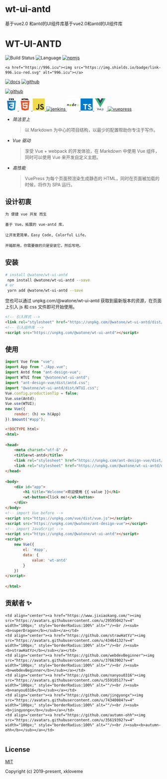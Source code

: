 # wt-ui-antd

基于vue2.0
和antd的UI组件库基于vue2.0和antd的UI组件库

<h1 align="center">
<h1>WT-UI-ANTD</h1>
  <a><img src="https://img.shields.io/circleci/project/github/vuejs/vue/dev.svg" alt="Build Status"></a>
  <a><img src="https://img.shields.io/badge/language-vue-42b983.svg" alt="Language"></a>
  <a href="https://www.npmjs.com/package/@wt/wt-ui-antd"><img src="https://img.shields.io/badge/npmjs-WTUIAntd-red.svg" alt="npmjs"></a>
  <br>

    <a href="https://996.icu"><img src="https://img.shields.io/badge/link-996.icu-red.svg" alt="996.icu"></a>

  <a href="https://github.com/xkloveme/wt-ui-antd"><img src="https://img.shields.io/badge/WTUIAntd-doc-blue.svg" alt="docs"></a>
   <a href="https://github.com/xkloveme/wt-ui-antd"><img src="https://img.shields.io/badge/github-lib-darkslategrey.svg" alt="github"></a>

<a href="https://www.jixiaokang.com/wt-ui-antd/"><img src="https://forthebadge.com/images/badges/built-with-love.svg" alt="github"></a>
<p align="left"> <a href="https://www.w3schools.com/css/" target="_blank"> <img src="https://raw.githubusercontent.com/devicons/devicon/master/icons/css3/css3-original-wordmark.svg" alt="css3" width="40" height="40"/> </a> <a href="https://www.w3.org/html/" target="_blank"> <img src="https://raw.githubusercontent.com/devicons/devicon/master/icons/html5/html5-original-wordmark.svg" alt="html5" width="40" height="40"/> </a> <a href="https://developer.mozilla.org/en-US/docs/Web/JavaScript" target="_blank"> <img src="https://raw.githubusercontent.com/devicons/devicon/master/icons/javascript/javascript-original.svg" alt="javascript" width="40" height="40"/> </a> <a href="https://www.jenkins.io" target="_blank"> <img src="https://www.vectorlogo.zone/logos/jenkins/jenkins-icon.svg" alt="jenkins" width="40" height="40"/> </a> <a href="https://nodejs.org" target="_blank"> <img src="https://raw.githubusercontent.com/devicons/devicon/master/icons/nodejs/nodejs-original-wordmark.svg" alt="nodejs" width="40" height="40"/> </a> <a href="https://www.typescriptlang.org/" target="_blank"> <img src="https://raw.githubusercontent.com/devicons/devicon/master/icons/typescript/typescript-original.svg" alt="typescript" width="40" height="40"/> </a> <a href="https://vuejs.org/" target="_blank"> <img src="https://raw.githubusercontent.com/devicons/devicon/master/icons/vuejs/vuejs-original-wordmark.svg" alt="vuejs" width="40" height="40"/> </a> <a href="https://vuepress.vuejs.org/" target="_blank"> <img src="https://raw.githubusercontent.com/AliasIO/wappalyzer/master/src/drivers/webextension/images/icons/VuePress.svg" alt="vuepress" width="40" height="40"/> </a> </p>

</h1>

*   _简洁至上_
    > 以 Markdown 为中心的项目结构，以最少的配置帮助你专注于写作。

*   _Vue 驱动_
    > 享受 Vue + webpack 的开发体验，在 Markdown 中使用 Vue 组件，同时可以使用 Vue 来开发自定义主题。

*   _高性能_
    > VuePress 为每个页面预渲染生成静态的 HTML，同时在页面被加载的时候，将作为 SPA 运行。

## 设计初衷

```bash
为 便捷 vue 开发 而生

基于 Vue，拓展的 vue-antd 库，

让开发更简单，Easy Code, Colorful Life，

开箱即用，你需要做的只是安装它，然后写吧。
```

## 安装

```bash
# install @watone/wt-ui-antd
 npm install @watone/wt-ui-antd --save
# or
 yarn add @watone/wt-ui-antd --save
```

您也可以通过 unpkg.com/@watone/wt-ui-antd 获取到最新版本的资源，在页面上引入 js 和 css 文件即可开始使用。

```html
<!-- 引入样式 -->
<link rel="stylesheet" href="https://unpkg.com/@watone/wt-ui-antd/dist/WTUI.css" />
<!-- 引入组件库 -->
<script src="https://unpkg.com/@watone/wt-ui-antd"></script>
```

## 使用

```js
import Vue from "vue";
import App from "./App.vue";
import Antd from "ant-design-vue";
import WTUI from "@watone/wt-ui-antd";
import "ant-design-vue/dist/antd.css";
import "@watone/wt-ui-antd/dist/WTUI.css";
Vue.config.productionTip = false;
Vue.use(Antd);
Vue.use(WTUI);
new Vue({
    render: (h) => h(App)
}).$mount("#app");
```

```html
<!DOCTYPE html>
<html>

<head>
    <meta charset="utf-8" />
    <title>wt-antd</title>
    <link rel="stylesheet" href="https://unpkg.com/ant-design-vue/dist/antd.css" />
    <link rel="stylesheet" href="https://unpkg.com/@watone/wt-ui-antd/dist/WTUI.css" />
</head>

<body>
    <div id="app">
        <h1 title="Welcome">欢迎使用 {{ value }}</h1>
        <wt-button>Click me!</wt-button>
    </div>
</body>
<!-- import Vue before -->
<script src="https://unpkg.com/vue/dist/vue.js"></script>
<script src="https://unpkg.com/@watone/ant-design-vue"></script>
<!-- import JavaScript -->
<script src="https://unpkg.com/@watone/wt-ui-antd"></script>
<script>
    new Vue({
        el: '#app',
        data: {
            value: 'wt-antd'
        }
    })
</script>

</html>
```

## 贡献者 ✨

<!-- ALL-CONTRIBUTORS-LIST: START - Do not remove or modify this section -->
<!-- prettier-ignore-start -->
<!-- markdownlint-disable -->
<table>
  <tr>

    <td align="center"><a href="https://www.jixiaokang.com/"><img src="https://avatars.githubusercontent.com/u/29595042?v=4" width="100px;" style="borderRadius:100%" alt=""/><br /><sub><b>superDragon</b></sub></a></td>
    <td align="center"><a href="https://github.com/strawHatYz"><img src="https://avatars.githubusercontent.com/u/43464132?v=4" width="100px;" style="borderRadius:100%" alt=""/><br /><sub><b>strawHatYz</b></sub></a></td>
    <td align="center"><a href="https://github.com/webdevBeginner"><img src="https://avatars.githubusercontent.com/u/37663902?v=4" width="100px;" style="borderRadius:100%" alt=""/><br /><sub><b>webdevBeginner</b></sub></a></td>
    <td align="center"><a href="https://github.com/nanyou0316"><img src="https://avatars.githubusercontent.com/u/55910517?v=4" width="100px;" style="borderRadius:100%" alt=""/><br /><sub><b>nanyou0316</b></sub></a></td>
    <td align="center"><a href="https://github.com/jingyongx"><img src="https://avatars.githubusercontent.com/u/74340084?v=4" width="100px;" style="borderRadius:100%" alt=""/><br /><sub><b>jingyongx</b></sub></a></td>
    <td align="center"><a href="https://github.com/autumn-ohh"><img src="https://avatars.githubusercontent.com/u/35619392?v=4" width="100px;" style="borderRadius:100%" alt=""/><br /><sub><b>autumn-ohh</b></sub></a></td>

  </tr>
</table>

<!-- markdownlint-restore -->
<!-- prettier-ignore-end -->

<!-- ALL-CONTRIBUTORS-LIST: END -->

## License

[MIT](http://opensource.org/licenses/MIT)

Copyright (c) 2019-present, xkloveme
